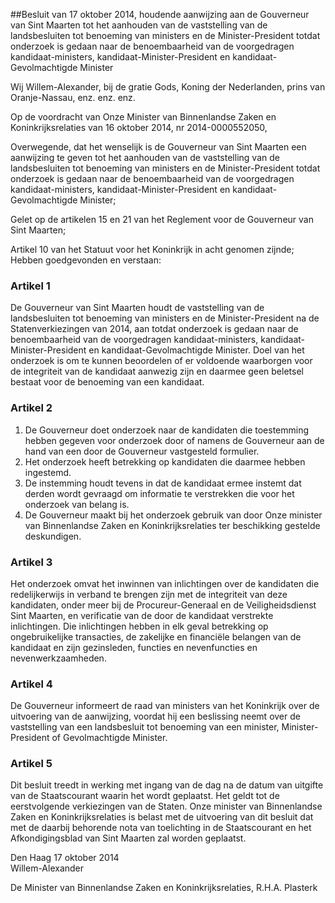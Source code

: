 <meta http-equiv='Content-Type' content='text/html; charset=utf-8' />

##Besluit van 17 oktober 2014, houdende aanwijzing aan de Gouverneur van Sint Maarten tot het aanhouden van de vaststelling van de landsbesluiten tot benoeming van ministers en de Minister-President totdat onderzoek is gedaan naar de benoembaarheid van de voorgedragen kandidaat-ministers, kandidaat-Minister-President en kandidaat-Gevolmachtigde Minister

Wij Willem-Alexander, bij de gratie Gods, Koning der Nederlanden, prins van Oranje-Nassau, enz. enz. enz.

Op de voordracht van Onze Minister van Binnenlandse Zaken en Koninkrijksrelaties van 16 oktober 2014, nr 2014-0000552050,

Overwegende, dat het wenselijk is de Gouverneur van Sint Maarten een aanwijzing te geven tot het aanhouden van de vaststelling van de landsbesluiten tot benoeming van ministers en de Minister-President totdat onderzoek is gedaan naar de benoembaarheid van de voorgedragen kandidaat-ministers, kandidaat-Minister-President en kandidaat-Gevolmachtigde Minister;

Gelet op de artikelen 15 en 21 van het Reglement voor de Gouverneur van Sint Maarten;

Artikel 10 van het Statuut voor het Koninkrijk in acht genomen zijnde;
Hebben goedgevonden en verstaan:    

### Artikel  1  

De Gouverneur van Sint Maarten houdt de vaststelling van de landsbesluiten tot benoeming van ministers en de Minister-President na de Statenverkiezingen van 2014, aan totdat onderzoek is gedaan naar de benoembaarheid van de voorgedragen kandidaat-ministers, kandidaat-Minister-President en kandidaat-Gevolmachtigde Minister. Doel van het onderzoek is om te kunnen beoordelen of er voldoende waarborgen voor de integriteit van de kandidaat aanwezig zijn en daarmee geen beletsel bestaat voor de benoeming van een kandidaat. 

### Artikel  2  

1.  De Gouverneur doet onderzoek naar de kandidaten die toestemming hebben gegeven voor onderzoek door of namens de Gouverneur aan de hand van een door de Gouverneur vastgesteld formulier.   
2.  Het onderzoek heeft betrekking op kandidaten die daarmee hebben ingestemd.   
3.  De instemming houdt tevens in dat de kandidaat ermee instemt dat derden wordt gevraagd om informatie te verstrekken die voor het onderzoek van belang is.   
4.  De Gouverneur maakt bij het onderzoek gebruik van door Onze minister van Binnenlandse Zaken en Koninkrijksrelaties ter beschikking gestelde deskundigen.  

### Artikel  3  

Het onderzoek omvat het inwinnen van inlichtingen over de kandidaten die redelijkerwijs in verband te brengen zijn met de integriteit van deze kandidaten, onder meer bij de Procureur-Generaal en de Veiligheidsdienst Sint Maarten, en verificatie van de door de kandidaat verstrekte inlichtingen. Die inlichtingen hebben in elk geval betrekking op ongebruikelijke transacties, de zakelijke en financiële belangen van de kandidaat en zijn gezinsleden, functies en nevenfuncties en nevenwerkzaamheden. 

### Artikel  4  

De Gouverneur informeert de raad van ministers van het Koninkrijk over de uitvoering van de aanwijzing, voordat hij een beslissing neemt over de vaststelling van een landsbesluit tot benoeming van een minister, Minister-President of Gevolmachtigde Minister. 

### Artikel  5  

Dit besluit treedt in werking met ingang van de dag na de datum van uitgifte van de Staatscourant waarin het wordt geplaatst. Het geldt tot de eerstvolgende verkiezingen van de Staten. 
Onze minister van Binnenlandse Zaken en Koninkrijksrelaties is belast met de uitvoering van dit besluit dat met de daarbij behorende nota van toelichting in de Staatscourant en het Afkondigingsblad van Sint Maarten zal worden geplaatst.   

Den Haag 
17 oktober 2014  
Willem-Alexander  

De 
Minister van Binnenlandse Zaken en Koninkrijksrelaties, 
R.H.A. Plasterk     
